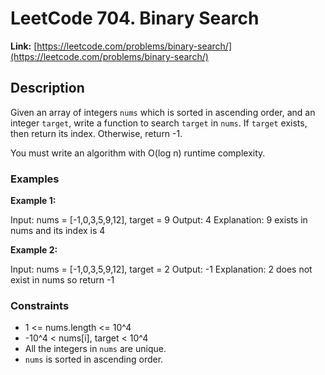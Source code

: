 # LeetCode 704. Binary Search

**Link:** [https://leetcode.com/problems/binary-search/](https://leetcode.com/problems/binary-search/)

## Description

Given an array of integers `nums` which is sorted in ascending order, and an integer `target`, write a function to search `target` in `nums`. If `target` exists, then return its index. Otherwise, return -1.

You must write an algorithm with O(log n) runtime complexity.

### Examples

**Example 1:**

Input: nums = [-1,0,3,5,9,12], target = 9
Output: 4
Explanation: 9 exists in nums and its index is 4

**Example 2:**

Input: nums = [-1,0,3,5,9,12], target = 2
Output: -1
Explanation: 2 does not exist in nums so return -1

### Constraints

- 1 <= nums.length <= 10^4
- -10^4 < nums[i], target < 10^4
- All the integers in `nums` are unique.
- `nums` is sorted in ascending order.
